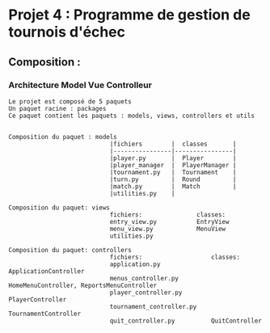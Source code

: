 Projet 4 : Programme de gestion de tournois d'échec
==
Composition :
-
### Architecture Model Vue Controlleur

    Le projet est composé de 5 paquets  
    Un paquet racine : packages   
    Ce paquet contient les paquets : models, views, controllers et utils  


    Composition du paquet : models  
                                |fichiers        |  classes       | 
                                |----------------|----------------|
                                |player.py       |  Player        |
                                |player_manager  |  PlayerManager |
                                |tournament.py   |  Tournament    |
                                |turn.py         |  Round         |
                                |match.py        |  Match         | 
                                |utilities.py    |

    Composition du paquet: views  
                                fichiers:               classes:
                                entry_view.py           EntryView
                                menu_view.py            MenuView
                                utilities.py

    Composition du paquet: controllers  
                                fichiers:                   classes:
                                application.py              ApplicationController
                                menus_controller.py         HomeMenuController, ReportsMenuController 
                                player_controller.py        PlayerController
                                tournament_controller.py    TournamentController
                                quit_controller.py          QuitController


